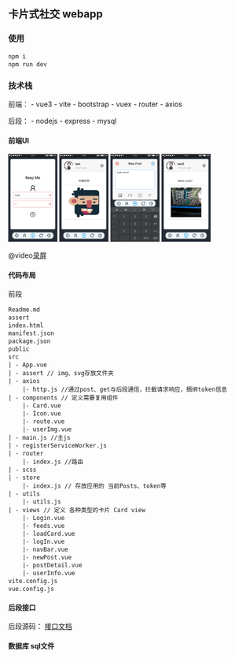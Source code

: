 ## 卡片式社交 webapp

### 使用
```
npm i
npm run dev
```


### 技术栈

前端：
    - vue3
    - vite
    - bootstrap
    - vuex
    - router
    - axios

后段：
    - nodejs
    - express
    - mysql


#### 前端UI

<img src="/assert/Screenshot_20211026-133749.png" alt="截图1" title="截图1" style="width:100px">
<img src="/assert/Screenshot_20211026-133801.png" alt="截图1" title="截图1" style="width:100px">
<img src="/assert/Screenshot_20211026-134405.png" alt="截图1" title="截图1" style="width:100px">
<img src="/assert/Screenshot_20211026-134653.png" alt="截图1" title="截图1" style="width:100px">

@video[录屏](assert/MP4_20211026_142859.mp4)

#### 代码布局

前段
```
Readme.md
assert
index.html 
manifest.json
package.json
public
src 
| - App.vue  
| - assert // img、svg存放文件夹
| - axios
    |- http.js //通过post、get与后段通信，拦截请求响应，捆绑token信息
| - components // 定义需要复用组件
    |- Card.vue
    |- Icon.vue
    |- route.vue
    |- userImg.vue
| - main.js //主js
| - registerServiceWorker.js
| - router
    |- index.js //路由
| - scss
| - store
    |- index.js // 存放应用的 当前Posts、token等
| - utils
    |- utils.js
| - views // 定义 各种类型的卡片 Card view
    |- Login.vue
    |- feeds.vue
    |- loadCard.vue
    |- logIn.vue
    |- navBar.vue
    |- newPost.vue
    |- postDetail.vue
    |- userInfo.vue
vite.config.js
vue.config.js
```
#### 后段接口

后段源码：
[接口文档](https://www.notion.so/5254027326a04eafa05a100402c35386)

#### 数据库 sql文件
